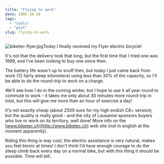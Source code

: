 ```yaml
---
title: "Flying to work"
date: 2005-10-28
tags: 
  - "tools"
  - "post"
slug: flying-to-work
---
```


![biketec-flyer.jpg](http://codeconsult.ch/bertrand/archives/images/biketec-flyer.jpg)Today I finally received my Flyer electric bicycle!

It's not that the delivery took that long, but the first time that I tried one was 1999, and I've been looking to buy one since then.

The battery life wasn't up to snuff then, but today I just came back from work (12 fairly steep kilometers) using less than 30% of the capacity, so I'll be able to do the round-trip to work on a charge.

We'll see how I do in the coming winter, but I hope to use it all year round to commute to work - it takes me only about 30 minutes more round-trip in total, but this will give me more than an hour of exercise a day!

It's not exactly cheap (about 2500 euro for my high endish C8+ version), but the quality is really good - and the city of Lausanne sponsors buyers who live or work on its territory, well done! More info on the [www.biketec.ch](http://www.biketec.ch) web site (not in english at the moment apparently).

Riding this thing is way cool, the electric assistance is very natural, makes you feel bionic at times! I don't think I'd have enough courage to do the steep climb back every day on a normal bike, but with this thing it should be possible. Time will tell..
